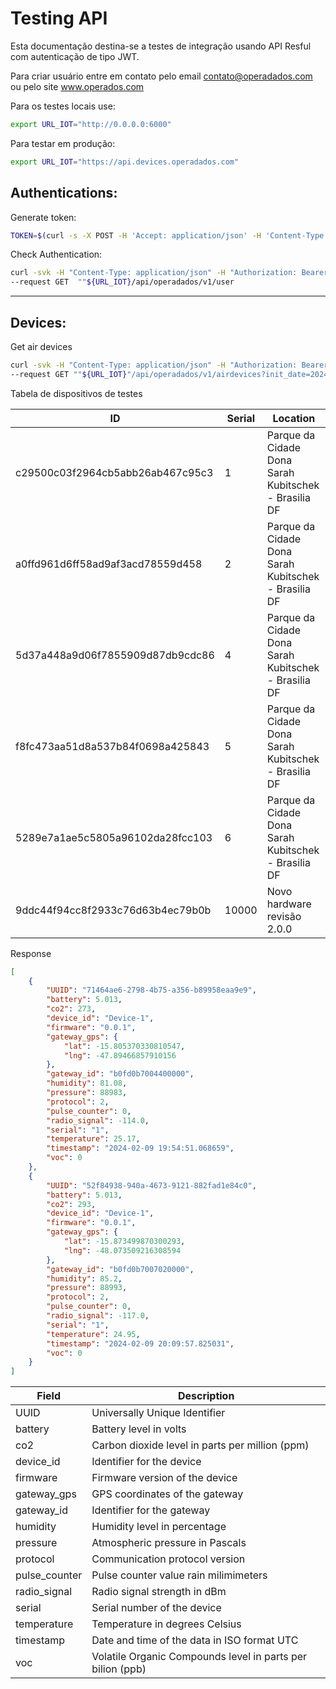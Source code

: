 <h1> Testing API </h1>

Esta documentação destina-se a testes de integração usando API Resful com autenticação de tipo JWT.

Para criar usuário entre em contato pelo email contato@operadados.com ou pelo site www.operados.com

Para os testes locais use:
```sh
export URL_IOT="http://0.0.0.0:6000"
```
Para testar em produção:
```sh
export URL_IOT="https://api.devices.operadados.com"
```

<h2> Authentications: </h2>

Generate token:
```sh
TOKEN=$(curl -s -X POST -H 'Accept: application/json' -H 'Content-Type: application/json' --data '{"username":"test", "password":"test"}' ""${URL_IOT}/api/operadados/v1/login | jq -r '.token')
```
Check Authentication:
```sh
curl -svk -H "Content-Type: application/json" -H "Authorization: Bearer ${TOKEN}" \
--request GET  ""${URL_IOT}/api/operadados/v1/user
```
***
<h2> Devices: </h2>

Get air devices
```sh
curl -svk -H "Content-Type: application/json" -H "Authorization: Bearer ${TOKEN}" \
--request GET ""${URL_IOT}"/api/operadados/v1/airdevices?init_date=2024-01-01&end_date=2024-02-17%2023:59:59.999999&device_ids=c29500c03f2964cb5abb26ab467c95c3&device_ids=a0ffd961d6ff58ad9af3acd78559d458"
```
Tabela de dispositivos de testes

| ID                               | Serial | Location                                                              |
|----------------------------------|--------|-----------------------------------------------------------------------|
| c29500c03f2964cb5abb26ab467c95c3 | 1      | Parque da Cidade Dona Sarah Kubitschek - Brasilia DF                  |
| a0ffd961d6ff58ad9af3acd78559d458 | 2      | Parque da Cidade Dona Sarah Kubitschek - Brasilia DF                  |
| 5d37a448a9d06f7855909d87db9cdc86 | 4      | Parque da Cidade Dona Sarah Kubitschek  - Brasilia DF                 |
| f8fc473aa51d8a537b84f0698a425843 | 5      | Parque da Cidade Dona Sarah Kubitschek  - Brasilia DF                 |
| 5289e7a1ae5c5805a96102da28fcc103 | 6      | Parque da Cidade Dona Sarah Kubitschek  - Brasilia DF                 |
| 9ddc44f94cc8f2933c76d63b4ec79b0b | 10000  | Novo hardware revisão 2.0.0                                           |


Response
```json
[
    {
        "UUID": "71464ae6-2798-4b75-a356-b89958eaa9e9",
        "battery": 5.013,
        "co2": 273,
        "device_id": "Device-1",
        "firmware": "0.0.1",
        "gateway_gps": {
            "lat": -15.805370330810547,
            "lng": -47.89466857910156
        },
        "gateway_id": "b0fd0b7004400000",
        "humidity": 81.08,
        "pressure": 88983,
        "protocol": 2,
        "pulse_counter": 0,
        "radio_signal": -114.0,
        "serial": "1",
        "temperature": 25.17,
        "timestamp": "2024-02-09 19:54:51.068659",
        "voc": 0
    },
    {
        "UUID": "52f84938-940a-4673-9121-882fad1e84c0",
        "battery": 5.013,
        "co2": 293,
        "device_id": "Device-1",
        "firmware": "0.0.1",
        "gateway_gps": {
            "lat": -15.873499870300293,
            "lng": -48.073509216308594
        },
        "gateway_id": "b0fd0b7007020000",
        "humidity": 85.2,
        "pressure": 88993,
        "protocol": 2,
        "pulse_counter": 0,
        "radio_signal": -117.0,
        "serial": "1",
        "temperature": 24.95,
        "timestamp": "2024-02-09 20:09:57.825031",
        "voc": 0
    }
]
```

| Field           | Description                                                             |
| --------------- | ----------------------------------------------------------------------- |
| UUID            | Universally Unique Identifier                                           |
| battery         | Battery level in volts                                                  |
| co2             | Carbon dioxide level in parts per million (ppm)                         |
| device_id       | Identifier for the device                                               |
| firmware        | Firmware version of the device                                          |
| gateway_gps     | GPS coordinates of the gateway                                          |
| gateway_id      | Identifier for the gateway                                              |
| humidity        | Humidity level in percentage                                            |
| pressure        | Atmospheric pressure in Pascals                                         |
| protocol        | Communication protocol version                                          |
| pulse_counter   | Pulse counter value rain milimimeters                                   |
| radio_signal    | Radio signal strength in dBm                                            |
| serial          | Serial number of the device                                             |
| temperature     | Temperature in degrees Celsius                                          |
| timestamp       | Date and time of the data in ISO format UTC                             |
| voc             | Volatile Organic Compounds level in parts per bilion (ppb)              |
